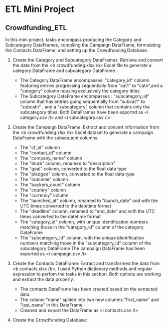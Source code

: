 # ETL Mini Project
##  Crowdfunding_ETL
In this mini project, tasks encompass producing the Category and Subcategory DataFrames, compiling the Campaign DataFrame, formulating the Contacts DataFrame, and setting up the Crowdfunding Database.

1. Create the Category and Subcategory DataFrames:
    Retrieve and convert the data from the <b crowdfunding.xlsx /b> Excel file to generate a category DataFrame and subcategory DataFrame . 
    * The Category DataFrame encompasses: "category_id" column featuring entries progressing sequentially from "cat1" to "catn",and a "category" column housing exclusively the category titles.
    * The Subcategory DataFrame encompasses : "subcategory_id" column that has entries going sequentially from "subcat1" to "subcatn" , and a "subcategory" column that contains only the subcategory titles. 
Both DataFrames have been exportrd as <i category.csv /i> and <i subcategory.csv /i>


2. Create the Campaign DataFrame: 
    Extract and convert information from the <b crowdfunding.xlsx /b> Excel dataset to generate a campaign DataFrame with the subsequent columns:
    * The "cf_id" column
    * The "contact_id" column
    * The "company_name" column
    * The "blurb" column, renamed to "description"
    * The "goal" column, converted to the float data type
    * The "pledged" column, converted to the float data type
    * The "outcome" column
    * The "backers_count" column
    * The "country" column
    * The "currency" column
    * The "launched_at" column, renamed to "launch_date" and with the UTC times converted to the datetime format
    * The "deadline" column, renamed to "end_date" and with the UTC times converted to the datetime format
    * The "category_id" column, with unique identification numbers matching those in the "category_id" column of the category DataFrame
    * The "subcategory_id" column, with the unique identification numbers matching those in the "subcategory_id" column of the subcategory DataFrame
The campaign DataFrame has been exported as <i campaign.csv /i>

3. Create the Contacts DataFrame: 
    Extract and transformed the data from <b contacts.xlsx /b>, I used Python dictionary methods and regular expression to perfom the tasks in this section. Both options are working  and extract the data properly. 
    * The contacts DataFrame has been created based on the extracted data. 
    * The column "name" splited into two new columns "first_name" and "last_name" in this DataFrame.
    * Cleaned and export the DataFrame as <i contacts.csv /i>

4. Create the Crowdfunding Database:





